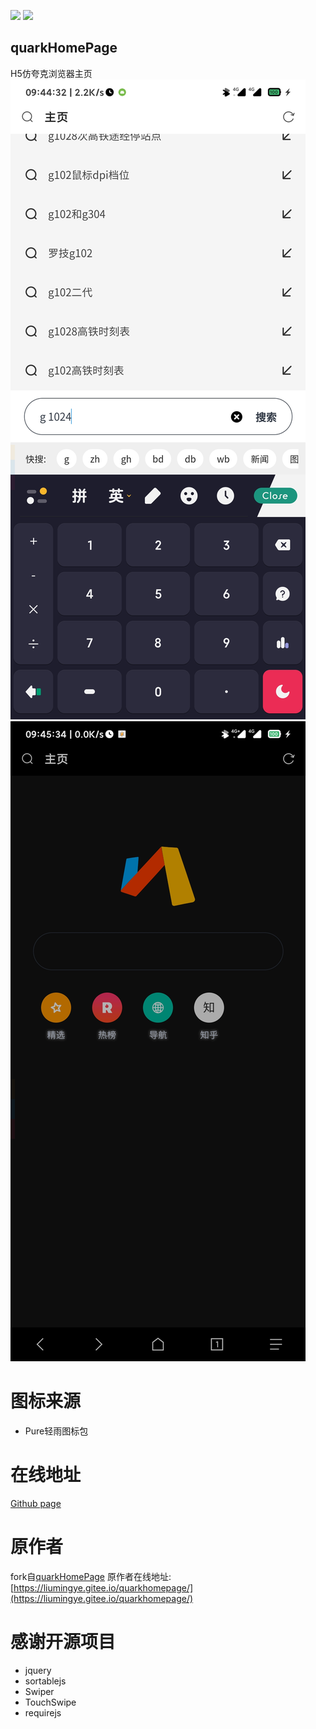 ![](https://img.shields.io/badge/license-MIT-green)  ![](https://img.shields.io/badge/version-1.50-red)

## quarkHomePage
H5仿夸克浏览器主页
![](res/Screenshot_2021-06-12-09-44-33-371_mark.via.gp.jpg)
![](res/Screenshot_2021-06-12-09-45-35-149_mark.via.gp.jpg)
# 图标来源
* Pure轻雨图标包
# 在线地址
[Github page](https://huazhaozhe.github.io/quarkHomePage/)
# 原作者
fork自[quarkHomePage](https://github.com/liumingye/quarkHomePage)
原作者在线地址:[https://liumingye.gitee.io/quarkhomepage/](https://liumingye.gitee.io/quarkhomepage/)
# 感谢开源项目
* jquery
* sortablejs
* Swiper
* TouchSwipe
* requirejs
